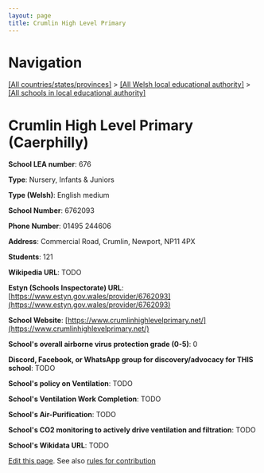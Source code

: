 ```yaml
---
layout: page
title: Crumlin High Level Primary
---
```

# Navigation

[[All countries/states/provinces]](../../..) > [[All Welsh local educational authority]](../..) > [[All schools in local educational authority]](..)

# Crumlin High Level Primary (Caerphilly)

**School LEA number**: 676

**Type**: Nursery, Infants & Juniors

**Type (Welsh)**: English medium

**School Number**: 6762093

**Phone Number**: 01495 244606

**Address**: Commercial Road, Crumlin, Newport, NP11 4PX

**Students**: 121

**Wikipedia URL**: TODO

**Estyn (Schools Inspectorate) URL**: [https://www.estyn.gov.wales/provider/6762093](https://www.estyn.gov.wales/provider/6762093)

**School Website**: [https://www.crumlinhighlevelprimary.net/](https://www.crumlinhighlevelprimary.net/)

**School's overall airborne virus protection grade (0-5)**: 0

**Discord, Facebook, or WhatsApp group for discovery/advocacy for THIS school**: TODO

**School's policy on Ventilation**: TODO

**School's Ventilation Work Completion**: TODO

**School's Air-Purification**: TODO

**School's CO2 monitoring to actively drive ventilation and filtration**: TODO

**School's Wikidata URL**: TODO




[Edit this page](https://github.com/VentilationProject/Wales/edit/prif/./Caerphilly/Crumlin_High_Level_Primary.md). See also [rules for contribution](../../../contribution-rules/)